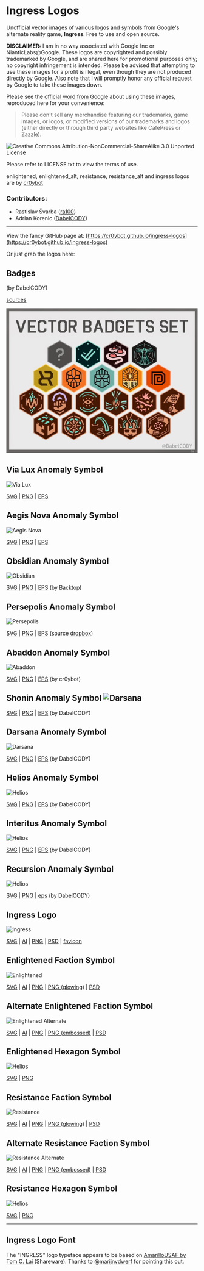 # Ingress Logos
Unofficial vector images of various logos and symbols from Google's alternate reality game, **Ingress**. Free to use and open source.

**DISCLAIMER:** I am in no way associated with Google Inc or NianticLabs@Google. These logos are copyrighted and possibly trademarked by Google, and are shared here for promotional purposes only; no copyright infringement is intended. Please be advised that attempting to use these images for a profit is illegal, even though they are not produced directly by Google. Also note that I will promptly honor any official request by Google to take these images down.

Please see the [official word from Google](https://support.google.com/ingress/answer/2924461) about using these images, reproduced here for your convenience:

> Please don't sell any merchandise featuring our trademarks, game images, or logos, or modified versions of our trademarks and logos (either directly or through third party websites like CafePress or Zazzle).

![Creative Commons Attribution-NonCommercial-ShareAlike 3.0 Unported License](https://i.creativecommons.org/l/by-nc-sa/3.0/88x31.png)

Please refer to LICENSE.txt to view the terms of use.

enlightened, enlightened_alt, resistance, resistance_alt and ingress logos are by [cr0ybot](https://github.com/cr0ybot)

### Contributors:

- Rastislav Švarba ([ra100](https://github.com/ra100))
- Adrian Korenic ([DabelCODY](https://plus.googleapis.com/+AdrianKorenic/))

---

View the fancy GitHub page at: [https://cr0ybot.github.io/ingress-logos](https://cr0ybot.github.io/ingress-logos)

Or just grab the logos here:

## Badges
(by DabelCODY)

[sources](https://github.com/cr0ybot/ingress-logos/tree/master/badges)

![Badges preview](https://raw.githubusercontent.com/cr0ybot/ingress-logos/master/badges/preview.jpg)

## Via Lux Anomaly Symbol
![Via Lux](https://raw.githubusercontent.com/cr0ybot/ingress-logos/master/anomalies/via_lux.png)

[SVG](https://raw.githubusercontent.com/cr0ybot/ingress-logos/master/anomalies/via_lux.svg) | [PNG](https://raw.githubusercontent.com/cr0ybot/ingress-logos/master/anomalies/via_lux.png) | [EPS](https://raw.githubusercontent.com/cr0ybot/ingress-logos/master/anomalies/via_lux.eps)

## Aegis Nova Anomaly Symbol
![Aegis Nova](https://raw.githubusercontent.com/cr0ybot/ingress-logos/master/anomalies/aegis_nova.png)

[SVG](https://raw.githubusercontent.com/cr0ybot/ingress-logos/master/anomalies/aegis_nova.svg) | [PNG](https://raw.githubusercontent.com/cr0ybot/ingress-logos/master/anomalies/aegis_nova.png) | [EPS](https://raw.githubusercontent.com/cr0ybot/ingress-logos/master/anomalies/aegis_nova.eps)

## Obsidian Anomaly Symbol
![Obsidian](https://raw.githubusercontent.com/cr0ybot/ingress-logos/master/anomalies/obsidian.png)

[SVG](https://raw.githubusercontent.com/cr0ybot/ingress-logos/master/anomalies/obsidian.svg) | [PNG](https://raw.githubusercontent.com/cr0ybot/ingress-logos/master/anomalies/obsidian.png) | [EPS](https://raw.githubusercontent.com/cr0ybot/ingress-logos/master/anomalies/obsidian.eps) (by Backtop)

## Persepolis Anomaly Symbol
![Persepolis](https://raw.githubusercontent.com/cr0ybot/ingress-logos/master/anomalies/persepolis.png)

[SVG](https://raw.githubusercontent.com/cr0ybot/ingress-logos/master/anomalies/persepolis.svg) | [PNG](https://raw.githubusercontent.com/cr0ybot/ingress-logos/master/anomalies/persepolis.png) | [EPS](https://raw.githubusercontent.com/cr0ybot/ingress-logos/master/anomalies/persepolis.eps) (source [dropbox](https://www.dropbox.com/sh/lboona3bws639ud/AABiY-3RwncDWh-pZJky8yrKa?dl=0))

## Abaddon Anomaly Symbol
![Abaddon](https://raw.githubusercontent.com/cr0ybot/ingress-logos/master/anomalies/abaddon.png)

[SVG](https://raw.githubusercontent.com/cr0ybot/ingress-logos/master/anomalies/abaddon.svg) | [PNG](https://raw.githubusercontent.com/cr0ybot/ingress-logos/master/anomalies/abaddon.png) | [EPS](https://raw.githubusercontent.com/cr0ybot/ingress-logos/master/anomalies/abaddon.eps) (by cr0ybot)

## Shonin Anomaly Symbol ![Darsana](https://raw.githubusercontent.com/cr0ybot/ingress-logos/master/anomalies/shonin.png)

[SVG](https://raw.githubusercontent.com/cr0ybot/ingress-logos/master/anomalies/shonin.svg) | [PNG](https://raw.githubusercontent.com/cr0ybot/ingress-logos/master/anomalies/shonin.png) | [EPS](https://raw.githubusercontent.com/cr0ybot/ingress-logos/master/anomalies/shonin.eps) (by DabelCODY)

## Darsana Anomaly Symbol
![Darsana](https://raw.githubusercontent.com/cr0ybot/ingress-logos/master/anomalies/darsana.png)

[SVG](https://raw.githubusercontent.com/cr0ybot/ingress-logos/master/anomalies/darsana.svg) | [PNG](https://raw.githubusercontent.com/cr0ybot/ingress-logos/master/anomalies/darsana.png) | [EPS](https://raw.githubusercontent.com/cr0ybot/ingress-logos/master/anomalies/darsana.eps) (by DabelCODY)

## Helios Anomaly Symbol
![Helios](https://raw.githubusercontent.com/cr0ybot/ingress-logos/master/anomalies/helios.png)

[SVG](https://raw.githubusercontent.com/cr0ybot/ingress-logos/master/anomalies/helios.svg) | [PNG](https://raw.githubusercontent.com/cr0ybot/ingress-logos/master/anomalies/helios.png) | [EPS](https://raw.githubusercontent.com/cr0ybot/ingress-logos/master/anomalies/helios.eps) (by DabelCODY)

## Interitus Anomaly Symbol
![Helios](https://raw.githubusercontent.com/cr0ybot/ingress-logos/master/anomalies/interitus.png)

[SVG](https://raw.githubusercontent.com/cr0ybot/ingress-logos/master/anomalies/interitus.svg) | [PNG](https://raw.githubusercontent.com/cr0ybot/ingress-logos/master/anomalies/interitus.png) | [EPS](https://raw.githubusercontent.com/cr0ybot/ingress-logos/master/anomalies/interitus.eps) (by DabelCODY)

## Recursion Anomaly Symbol
![Helios](https://raw.githubusercontent.com/cr0ybot/ingress-logos/master/anomalies/recursion.png)

[SVG](https://raw.githubusercontent.com/cr0ybot/ingress-logos/master/anomalies/recursion.svg) | [PNG](https://raw.githubusercontent.com/cr0ybot/ingress-logos/master/anomalies/recursion.png) | [eps](https://raw.githubusercontent.com/cr0ybot/ingress-logos/master/anomalies/recursion.eps) (by DabelCODY)

## Ingress Logo
![Ingress](https://raw.githubusercontent.com/cr0ybot/ingress-logos/master/ingress_logo/ingress.png)

[SVG](https://raw.githubusercontent.com/cr0ybot/ingress-logos/master/ingress_logo/ingress.svg) | [AI](https://raw.githubusercontent.com/cr0ybot/ingress-logos/master/ingress_logo/ingress.ai) | [PNG](https://raw.githubusercontent.com/cr0ybot/ingress-logos/master/ingress_logo/ingress.png) | [PSD](https://raw.githubusercontent.com/cr0ybot/ingress-logos/master/ingress_logo/ingress.psd) | [favicon](https://cr0ybot.github.com/ingress-logos/favicon.ico)

## Enlightened Faction Symbol
![Enlightened](https://raw.githubusercontent.com/cr0ybot/ingress-logos/master/enlightened/enlightened.png)

[SVG](https://raw.githubusercontent.com/cr0ybot/ingress-logos/master/enlightened/enlightened.svg) | [AI](https://raw.githubusercontent.com/cr0ybot/ingress-logos/master/enlightened/enlightened.ai) | [PNG](https://raw.githubusercontent.com/cr0ybot/ingress-logos/master/enlightened/enlightened.png) | [PNG (glowing)](https://raw.githubusercontent.com/cr0ybot/ingress-logos/master/enlightened/enlightened_glow.png) | [PSD](https://raw.githubusercontent.com/cr0ybot/ingress-logos/master/enlightened/enlightened.psd)

## Alternate Enlightened Faction Symbol
![Enlightened Alternate](https://raw.githubusercontent.com/cr0ybot/ingress-logos/master/enlightened_alt/enlightened_alt.png)

[SVG](https://raw.githubusercontent.com/cr0ybot/ingress-logos/master/enlightened_alt/enlightened_alt.svg) | [AI](https://raw.githubusercontent.com/cr0ybot/ingress-logos/master/enlightened_alt/enlightened_alt.ai) | [PNG](https://raw.githubusercontent.com/cr0ybot/ingress-logos/master/enlightened_alt/enlightened_alt.png) | [PNG (embossed)](https://raw.githubusercontent.com/cr0ybot/ingress-logos/master/enlightened_alt/enlightened_alt_embossed.png) | [PSD](https://raw.githubusercontent.com/cr0ybot/ingress-logos/master/enlightened_alt/enlightened_alt.psd)

## Enlightened Hexagon Symbol
![Helios](https://raw.githubusercontent.com/cr0ybot/ingress-logos/master/enlightened_hexagon/ingress-enlightened.png)

[SVG](https://raw.githubusercontent.com/cr0ybot/ingress-logos/master/enlightened_hexagon/ingress-enlightened.svg) | [PNG](https://raw.githubusercontent.com/cr0ybot/ingress-logos/master/enlightened_hexagon/ingress-enlightened.png)

## Resistance Faction Symbol
![Resistance](https://raw.githubusercontent.com/cr0ybot/ingress-logos/master/resistance/resistance.png)

[SVG](https://raw.githubusercontent.com/cr0ybot/ingress-logos/master/resistance/resistance.svg) | [AI](https://raw.githubusercontent.com/cr0ybot/ingress-logos/master/resistance/resistance.ai) | [PNG](https://raw.githubusercontent.com/cr0ybot/ingress-logos/master/resistance/resistance.png) | [PNG (glowing)](https://cr0ybot.github.com/ingress-logos/resistance_glow.png) | [PSD](https://raw.githubusercontent.com/cr0ybot/ingress-logos/master/resistance/resistance.psd)

## Alternate Resistance Faction Symbol
![Resistance Alternate](https://raw.githubusercontent.com/cr0ybot/ingress-logos/master/resistance_alt/resistance_alt.png)

[SVG](https://raw.githubusercontent.com/cr0ybot/ingress-logos/master/resistance_alt/resistance_alt.svg) | [AI](https://raw.githubusercontent.com/cr0ybot/ingress-logos/master/resistance_alt/resistance_alt.ai) | [PNG](https://raw.githubusercontent.com/cr0ybot/ingress-logos/master/resistance_alt/resistance_alt.png) | [PNG (embossed)](https://raw.githubusercontent.com/cr0ybot/ingress-logos/master/resistance_alt/resistance_alt_embossed.png) | [PSD](https://raw.githubusercontent.com/cr0ybot/ingress-logos/master/resistance_alt/resistance_alt.psd)

## Resistance Hexagon Symbol
![Helios](https://raw.githubusercontent.com/cr0ybot/ingress-logos/master/resistance_hexagon/ingress-resistance.png)

[SVG](https://raw.githubusercontent.com/cr0ybot/ingress-logos/master/resistance_hexagon/ingress-resistance.svg) | [PNG](https://raw.githubusercontent.com/cr0ybot/ingress-logos/master/resistance_hexagon/ingress-resistance.png)

---

## Ingress Logo Font
The "INGRESS" logo typeface appears to be based on [AmarilloUSAF by Tom C. Lai](http://www.tlai.com/med_des/amusaf.html) (Shareware). Thanks to [@marijnvdwerf](https://github.com/marijnvdwerf) for pointing this out.
